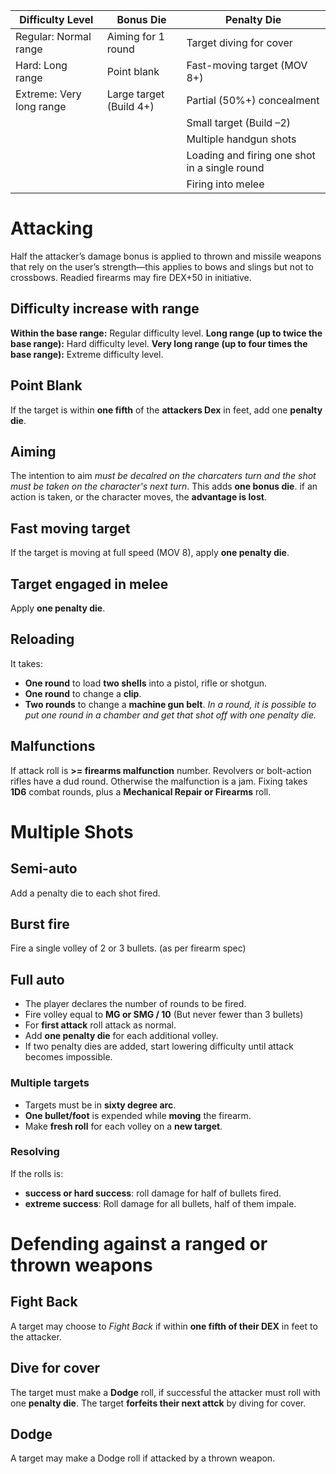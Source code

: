 <!-- TITLE: Ranged or Thrown Weapons -->
<!-- SUBTITLE: Not too close bro -->
Difficulty Level | Bonus Die | Penalty Die
--- | --- | ---
Regular: Normal range | Aiming for 1 round | Target diving for cover
Hard: Long range | Point blank | Fast-moving target (MOV 8+)
Extreme: Very long range | Large target (Build 4+) | Partial (50%+) concealment
 | | | Small target (Build –2)
 | | | Multiple handgun shots
 | | | Loading and firing one shot in a single round
 | | | Firing into melee

# Attacking 
Half the attacker’s damage bonus is applied to thrown and missile weapons that rely on the user’s strength—this applies to bows and slings but not to crossbows.
Readied firearms may fire DEX+50 in initiative.
## Difficulty increase with range
**Within the base range:** Regular difficulty level.
**Long range (up to twice the base range):** Hard difficulty level.
**Very long range (up to four times the base range):** Extreme difficulty level.
## Point Blank
If the target is within **one fifth** of the **attackers Dex** in feet, add one **penalty die**.
## Aiming
The intention to aim *must be decalred on the charcaters turn and the shot must be taken on the character's next turn*. This adds **one bonus die**.
if an action is taken, or the character moves, the **advantage is lost**.
## Fast moving target
If the target is moving at full speed (MOV 8), apply **one penalty die**.
## Target engaged in melee
Apply **one penalty die**.
## Reloading
It takes:
* **One round** to load **two shells** into a pistol, rifle or shotgun.
* **One round** to change a **clip**.
* **Two rounds** to change a **machine gun belt**.
*In a round, it is possible to put one round in a chamber and get that shot off with one penalty die.*
## Malfunctions
If attack roll is **>= firearms malfunction** number.
Revolvers or bolt-action rifles have a dud round.
Otherwise the malfunction is a jam. Fixing takes **1D6** combat rounds, plus a **Mechanical Repair or Firearms** roll. 

# Multiple Shots
## Semi-auto
Add a penalty die to each shot fired.
## Burst fire
Fire a single volley of 2 or 3 bullets. (as per firearm spec)
## Full auto
* The player declares the number of rounds to be fired.
* Fire volley equal to **MG or SMG / 10** (But never fewer than 3 bullets)
* For **first attack** roll attack as normal.
* Add **one penalty die** for each additional volley.
* If two penalty dies are added, start lowering difficulty until attack becomes impossible.
### Multiple targets
* Targets must be in **sixty degree arc**.
* **One bullet/foot** is expended while **moving** the firearm.
* Make **fresh roll** for each volley on a **new target**.
### Resolving
If the rolls is:
* **success or hard success**: roll damage for half of bullets fired.
* **extreme success**: Roll damage for all bullets, half of them impale.
# Defending against a ranged or thrown weapons
## Fight Back
A target may choose to *Fight Back* if within **one fifth of their DEX** in feet to the attacker.
## Dive for cover
The target must make a **Dodge** roll, if successful the attacker must roll with one **penalty die**.
The target **forfeits their next attck** by diving for cover.
## Dodge
A target may make a Dodge roll if attacked by a thrown weapon.
